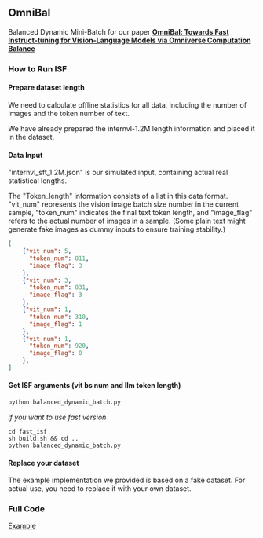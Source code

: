 ## OmniBal

Balanced Dynamic Mini-Batch for our paper
**[OmniBal: Towards Fast Instruct-tuning for Vision-Language Models via  Omniverse Computation Balance](https://arxiv.org/abs/2407.20761)**

### How to Run ISF

#### Prepare dataset length

We need to calculate offline statistics for all data, including the number of images and the token number of text.

We have already prepared the internvl-1.2M length information and placed it in the dataset.


#### Data Input

"internvl_sft_1.2M.json" is our simulated input, containing actual real statistical lengths.

The "Token_length" information consists of a list in this data format. "vit_num" represents the vision image batch size number in the current sample, "token_num" indicates the final text token length, and "image_flag" refers to the actual number of images in a sample. (Some plain text might generate fake images as dummy inputs to ensure training stability.)

```json
[
    {"vit_num": 5,
      "token_num": 811,
      "image_flag": 3
    },
    {"vit_num": 3,
      "token_num": 831,
      "image_flag": 3
    },
    {"vit_num": 1,
      "token_num": 310,
      "image_flag": 1
    },
    {"vit_num": 1,
      "token_num": 920,
      "image_flag": 0
    },
]

```

#### Get ISF arguments (vit bs num and llm token length)

```python
python balanced_dynamic_batch.py
```

*if you want to use fast version*

```
cd fast_isf
sh build.sh && cd ..
python balanced_dynamic_batch.py
```

#### Replace your dataset

The example implementation we provided is based on a fake dataset. For actual use, you need to replace it with your own dataset.

### Full Code

[Example](https://github.com/ModelTC/EasyLLM)






